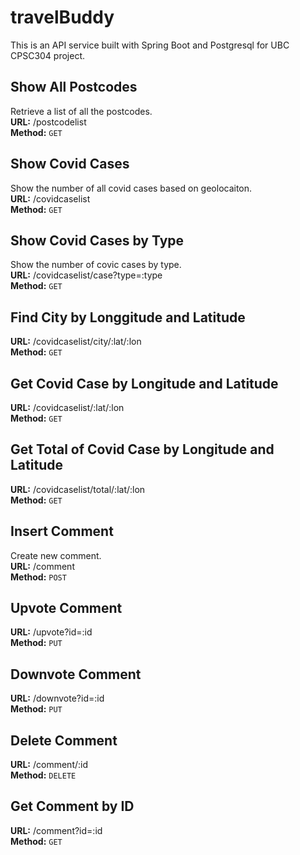 # travelBuddy
This is an API service built with Spring Boot and Postgresql for UBC CPSC304 project.

## Show All Postcodes
Retrieve a list of all the postcodes.<br>
**URL:**
/postcodelist <br>
**Method:**
`GET`<br>

## Show Covid Cases
Show the number of all covid cases based on geolocaiton.<br>
**URL:**
/covidcaselist <br>
**Method:**
`GET`

## Show Covid Cases by Type
Show the number of covic cases by type.<br>
**URL:**
/covidcaselist/case?type=:type <br>
**Method:**
`GET`

## Find City by Longgitude and Latitude
**URL:**
/covidcaselist/city/:lat/:lon <br>
**Method:**
`GET`

## Get Covid Case by Longitude and Latitude
**URL:**
/covidcaselist/:lat/:lon <br>
**Method:**
`GET`

## Get Total of Covid Case by Longitude and Latitude
**URL:**
/covidcaselist/total/:lat/:lon <br>
**Method:**
`GET`

## Insert Comment
Create new comment.<br>
**URL:**
/comment <br>
**Method:**
`POST`

## Upvote Comment
**URL:**
/upvote?id=:id <br>
**Method:**
`PUT`

## Downvote Comment
**URL:**
/downvote?id=:id <br>
**Method:**
`PUT`

## Delete Comment
**URL:**
/comment/:id <br>
**Method:**
`DELETE`

## Get Comment by ID
**URL:**
/comment?id=:id <br>
**Method:**
`GET`


